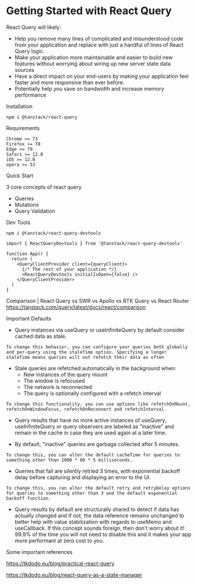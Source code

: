 # Getting Started with React Query

React Query will likely:

* Help you remove many lines of complicated and misunderstood code from your application and replace with just a handful of lines of React Query logic.
* Make your application more maintainable and easier to build new features without worrying about wiring up new server state data sources
* Have a direct impact on your end-users by making your application feel faster and more responsive than ever before.
* Potentially help you save on bandwidth and increase memory performance

Installation

```
npm i @tanstack/react-query
```

Requirements

```
Chrome >= 73
Firefox >= 78
Edge >= 79
Safari >= 12.0
iOS >= 12.0
opera >= 53
```
Quick Start

3 core concepts of react query
* Queries
* Mutations
* Query Validation

Dev Tools

```
npm i @tanstack/react-query-devtools
```

```
import { ReactQueryDevtools } from '@tanstack/react-query-devtools'

function App() {
  return (
    <QueryClientProvider client={queryClient}>
      {/* The rest of your application */}
      <ReactQueryDevtools initialIsOpen={false} />
    </QueryClientProvider>
  )
}
```

Comparison | React Query vs SWR vs Apollo vs RTK Query vs React Router
https://tanstack.com/query/latest/docs/react/comparison

Important Defaults

* Query instances via useQuery or useInfiniteQuery by default consider cached data as stale.
```
To change this behavior, you can configure your queries both globally and per-query using the staleTime option. Specifying a longer staleTime means queries will not refetch their data as often
```

* Stale queries are refetched automatically in the background when:
    * New instances of the query mount
    * The window is refocused
    * The network is reconnected
    * The query is optionally configured with a refetch interval

```
To change this functionality, you can use options like refetchOnMount, refetchOnWindowFocus, refetchOnReconnect and refetchInterval.
```

* Query results that have no more active instances of useQuery, useInfiniteQuery or query observers are labeled as "inactive" and remain in the cache in case they are used again at a later time.

* By default, "inactive" queries are garbage collected after 5 minutes.

```
To change this, you can alter the default cacheTime for queries to something other than 1000 * 60 * 5 milliseconds.
```
* Queries that fail are silently retried 3 times, with exponential backoff delay before capturing and displaying an error to the UI.

```
To change this, you can alter the default retry and retryDelay options for queries to something other than 3 and the default exponential backoff function.
```
* Query results by default are structurally shared to detect if data has actually changed and if not, the data reference remains unchanged to better help with value stabilization with regards to useMemo and useCallback. If this concept sounds foreign, then don't worry about it! 99.9% of the time you will not need to disable this and it makes your app more performant at zero cost to you.

Some important references

https://tkdodo.eu/blog/practical-react-query

https://tkdodo.eu/blog/react-query-as-a-state-manager

